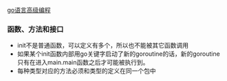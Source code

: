 [go语言高级编程](https://chai2010.cn/advanced-go-programming-book/)

### 函数、方法和接口
* init不是普通函数，可以定义有多个，所以也不能被其它函数调用
* 如果某个init函数内部用go关键字启动了新的goroutine的话，新的goroutine只有在进入main.main函数之后才可能被执行到。
* 每种类型对应的方法必须和类型的定义在同一个包中